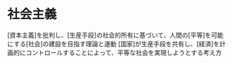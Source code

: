 # 社会主義
 [資本主義]を批判し、[生産手段]の社会的所有に基づいて、人間の[平等]を可能にする[社会]の建設を目指す理論と運動
 [国家]が生産手段を共有し、[経済]を計画的にコントロールすることによって、平等な社会を実現しようとする考え方
